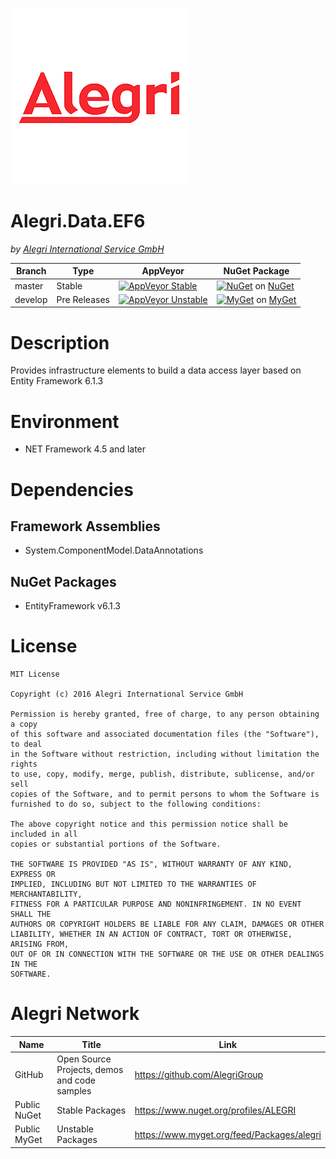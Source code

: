 [![Alegri](https://github.com/AlegriGroup/StaticResources/raw/master/Alegri-Logo.png)](http://www.alegri.eu)

# Alegri.Data.EF6
*by [Alegri International Service GmbH](http://www.alegri.eu)*

| Branch | Type | AppVeyor | NuGet Package |
|---|---|---|---|
|master| Stable |  [![AppVeyor Stable](https://img.shields.io/appveyor/ci/AlegriGroup/Alegri-Data-EF6/master.svg?style=flat-square)](https://ci.appveyor.com/project/AlegriGroup/Alegri-Data-EF6) | [![NuGet](https://img.shields.io/nuget/v/Alegri.Data.EF6.svg?style=flat-square)](https://www.nuget.org/packages/Alegri.Data.EF6) on [NuGet](https://www.nuget.org/packages/Alegri.Data.EF6)|
|develop| Pre Releases | [![AppVeyor Unstable](https://img.shields.io/appveyor/ci/AlegriGroup/Alegri-Data-EF6/develop.svg?style=flat-square)](https://ci.appveyor.com/project/AlegriGroup/Alegri-Data-EF6) | [![MyGet](https://img.shields.io/myget/alegri/vpre/Alegri.Data.EF6.svg?style=flat-square)](https://www.myget.org/feed/alegri/package/nuget/Alegri.Data.EF6) on [MyGet](https://www.myget.org/feed/alegri/package/nuget/Alegri.Data.EF6) | 

# Description
Provides infrastructure elements to build a data access layer based on Entity Framework 6.1.3

# Environment
- NET Framework 4.5 and later

# Dependencies

## Framework Assemblies
- System.ComponentModel.DataAnnotations

## NuGet Packages
- EntityFramework v6.1.3

# License

    MIT License

    Copyright (c) 2016 Alegri International Service GmbH

    Permission is hereby granted, free of charge, to any person obtaining a copy
    of this software and associated documentation files (the "Software"), to deal
    in the Software without restriction, including without limitation the rights
    to use, copy, modify, merge, publish, distribute, sublicense, and/or sell
    copies of the Software, and to permit persons to whom the Software is
    furnished to do so, subject to the following conditions:

    The above copyright notice and this permission notice shall be included in all
    copies or substantial portions of the Software.

    THE SOFTWARE IS PROVIDED "AS IS", WITHOUT WARRANTY OF ANY KIND, EXPRESS OR
    IMPLIED, INCLUDING BUT NOT LIMITED TO THE WARRANTIES OF MERCHANTABILITY,
    FITNESS FOR A PARTICULAR PURPOSE AND NONINFRINGEMENT. IN NO EVENT SHALL THE
    AUTHORS OR COPYRIGHT HOLDERS BE LIABLE FOR ANY CLAIM, DAMAGES OR OTHER
    LIABILITY, WHETHER IN AN ACTION OF CONTRACT, TORT OR OTHERWISE, ARISING FROM,
    OUT OF OR IN CONNECTION WITH THE SOFTWARE OR THE USE OR OTHER DEALINGS IN THE
    SOFTWARE.

# Alegri Network

| Name | Title | Link |
|---|---|---|
| GitHub | Open Source Projects, demos and code samples | https://github.com/AlegriGroup |
| Public NuGet | Stable Packages | https://www.nuget.org/profiles/ALEGRI |
| Public MyGet | Unstable Packages | https://www.myget.org/feed/Packages/alegri |